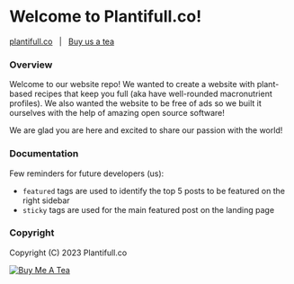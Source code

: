 # Welcome to Plantifull.co!

[plantifull.co](https://plantifull.co) &nbsp; | &nbsp; 
[Buy us a tea](https://www.buymeacoffee.com/cariandchad) 

### Overview

Welcome to our website repo! We wanted to create a website with plant-based recipes that keep 
you full (aka have well-rounded macronutrient profiles). We also wanted the website to be 
free of ads so we built it ourselves with the help of amazing open source software! 

We are glad you are here and excited to share our passion with the world! 

### Documentation

Few reminders for future developers (us):
- `featured` tags are used to identify the top 5 posts to be featured on the right sidebar
- `sticky` tags are used for the main featured post on the landing page

### Copyright

Copyright (C) 2023 Plantifull.co

<a href="https://www.buymeacoffee.com/cariandchad" target="_blank"><img src="https://www.buymeacoffee.com/assets/img/custom_images/orange_img.png" alt="Buy Me A Tea" style="height: auto !important;width: auto !important;" ></a>
